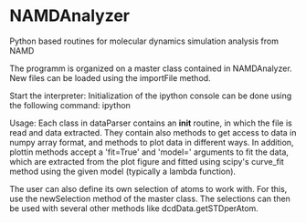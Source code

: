 # NAMDAnalyzer
Python based routines for molecular dynamics simulation analysis from NAMD

The  programm is organized on a master class contained in NAMDAnalyzer.
New files can be loaded using the importFile method.

Start the interpreter:
Initialization of the ipython console can be done using the following command:
ipython <path to NAMDAnalyzer.py> <list of files to be loaded>

Usage:
Each class in dataParser contains an __init__ routine, in which the file is read and data extracted.
They contain also methods to get access to data in numpy array format,
and methods to plot data in different ways.
In addition, plottin methods accept a 'fit=True' and 'model=<modelToUse>' arguments to fit the data, which are extracted 
from the plot figure and fitted using scipy's curve_fit method using the given model (typically a lambda function).

The user can also define its own selection of atoms to work with. For this, use the newSelection method of the master class.
The selections can then be used with several other methods like dcdData.getSTDperAtom.

